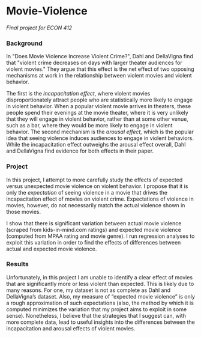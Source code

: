 # Movie-Violence
*Final project for ECON 412*

### Background

In "Does Movie Violence Increase Violent Crime?", Dahl and DellaVigna find that "violent crime decreases on days with larger theater audiences for violent movies." They argue that this effect is the net effect of two opposing mechanisms at work in the relationship between violent movies and violent behavior. 

The first is the *incapacitation effect*, where violent movies disproportionately attract people who are statistically more likely to engage in violent behavior. When a popular violent movie arrives in theaters, these people spend their evenings at the movie theater, where it is very unlikely that they will engage in violent behavior, rather than at some other venue, such as a bar, where they would be more likely to engage in violent behavior. The second mechanism is the *arousal effect,* which is the popular idea that seeing violence induces audiences to engage in violent behaviors. While the incapacitation effect outweighs the arousal effect overall, Dahl and DellaVigna find evidence for both effects in their paper.

### Project

In this project, I attempt to more carefully study the effects of expected versus unexpected movie violence on violent behavior. I propose that it is only the *expectation* of seeing violence in a movie that drives the incapacitation effect of movies on violent crime. Expectations of violence in movies, however, do not necessarily match the actual violence shown in those movies.

I show that there is significant variation between actual movie violence (scraped from kids-in-mind.com ratings) and expected movie violence (computed from MPAA rating and movie genre). I run regression analyses to exploit this variation in order to find the effects of differences between actual and expected movie violence.

### Results

Unfortunately, in this project I am unable to identify a clear effect of movies that are significantly more or less violent than expected. This is likely due to many reasons. For one, my dataset is not as complete as Dahl and DellaVigna’s dataset. Also, my measure of “expected movie violence” is only a rough approximation of such expectations (also, the method by which it is computed minimizes the variation that my project aims to exploit in some sense). Nonetheless, I believe that the strategies that I suggest can, with more complete data, lead to useful insights into the differences between the incapacitation and arousal effects of violent movies.
